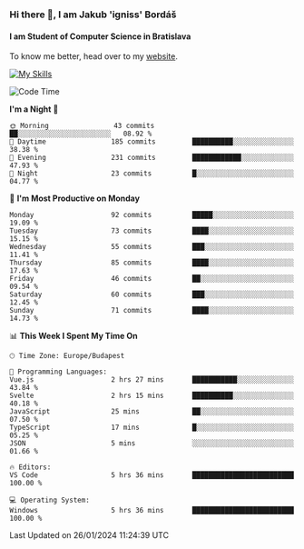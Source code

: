 ### Hi there 👋, I am Jakub 'igniss' Bordáš

#### I am Student of Computer Science in Bratislava
To know me better, head over to my [website](https://bordas.sk).

[![My Skills](https://skillicons.dev/icons?i=js,html,css,figma,svelte,java,kotlin,python,postgresql,typescript,nest,nodejs)](https://bordas.sk)


<!--START_SECTION:waka-->
![Code Time](http://img.shields.io/badge/Code%20Time-1%2C369%20hrs%209%20mins-blue)

**I'm a Night 🦉** 

```text
🌞 Morning                43 commits          ██░░░░░░░░░░░░░░░░░░░░░░░   08.92 % 
🌆 Daytime                185 commits         ██████████░░░░░░░░░░░░░░░   38.38 % 
🌃 Evening                231 commits         ████████████░░░░░░░░░░░░░   47.93 % 
🌙 Night                  23 commits          █░░░░░░░░░░░░░░░░░░░░░░░░   04.77 % 
```
📅 **I'm Most Productive on Monday** 

```text
Monday                   92 commits          █████░░░░░░░░░░░░░░░░░░░░   19.09 % 
Tuesday                  73 commits          ████░░░░░░░░░░░░░░░░░░░░░   15.15 % 
Wednesday                55 commits          ███░░░░░░░░░░░░░░░░░░░░░░   11.41 % 
Thursday                 85 commits          ████░░░░░░░░░░░░░░░░░░░░░   17.63 % 
Friday                   46 commits          ██░░░░░░░░░░░░░░░░░░░░░░░   09.54 % 
Saturday                 60 commits          ███░░░░░░░░░░░░░░░░░░░░░░   12.45 % 
Sunday                   71 commits          ████░░░░░░░░░░░░░░░░░░░░░   14.73 % 
```


📊 **This Week I Spent My Time On** 

```text
🕑︎ Time Zone: Europe/Budapest

💬 Programming Languages: 
Vue.js                   2 hrs 27 mins       ███████████░░░░░░░░░░░░░░   43.84 % 
Svelte                   2 hrs 15 mins       ██████████░░░░░░░░░░░░░░░   40.18 % 
JavaScript               25 mins             ██░░░░░░░░░░░░░░░░░░░░░░░   07.50 % 
TypeScript               17 mins             █░░░░░░░░░░░░░░░░░░░░░░░░   05.25 % 
JSON                     5 mins              ░░░░░░░░░░░░░░░░░░░░░░░░░   01.66 % 

🔥 Editors: 
VS Code                  5 hrs 36 mins       █████████████████████████   100.00 % 

💻 Operating System: 
Windows                  5 hrs 36 mins       █████████████████████████   100.00 % 
```


 Last Updated on 26/01/2024 11:24:39 UTC
<!--END_SECTION:waka-->
